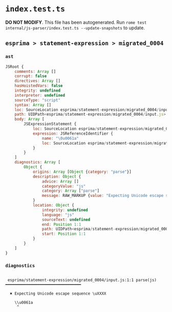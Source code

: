 # `index.test.ts`

**DO NOT MODIFY**. This file has been autogenerated. Run `rome test internal/js-parser/index.test.ts --update-snapshots` to update.

## `esprima > statement-expression > migrated_0004`

### `ast`

```javascript
JSRoot {
	comments: Array []
	corrupt: false
	directives: Array []
	hasHoistedVars: false
	integrity: undefined
	interpreter: undefined
	sourceType: "script"
	syntax: Array []
	loc: SourceLocation esprima/statement-expression/migrated_0004/input.js 1:0-2:0
	path: UIDPath<esprima/statement-expression/migrated_0004/input.js>
	body: Array [
		JSExpressionStatement {
			loc: SourceLocation esprima/statement-expression/migrated_0004/input.js 1:0-1:8
			expression: JSReferenceIdentifier {
				name: "\0u0061a"
				loc: SourceLocation esprima/statement-expression/migrated_0004/input.js 1:0-1:8 (\0u0061a)
			}
		}
	]
	diagnostics: Array [
		Object {
			origins: Array [Object {category: "parse"}]
			description: Object {
				advice: Array []
				categoryValue: "js"
				category: Array ["parse"]
				message: RAW_MARKUP {value: "Expecting Unicode escape sequence \\uXXXX"}
			}
			location: Object {
				integrity: undefined
				language: "js"
				sourceText: undefined
				end: Position 1:1
				path: UIDPath<esprima/statement-expression/migrated_0004/input.js>
				start: Position 1:1
			}
		}
	]
}
```

### `diagnostics`

```

 esprima/statement-expression/migrated_0004/input.js:1:1 parse(js) ━━━━━━━━━━━━━━━━━━━━━━━━━━━━━━━━━

  ✖ Expecting Unicode escape sequence \uXXXX

    \\u0061a
     ^


```
